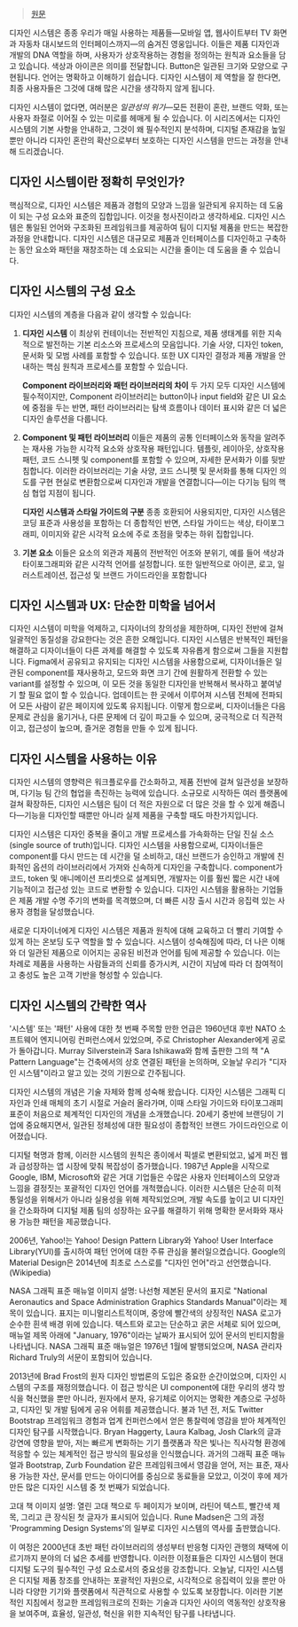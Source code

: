 > [원문](https://www.figma.com/blog/design-systems-101-what-is-a-design-system/)

디자인 시스템은 종종 우리가 매일 사용하는 제품들—모바일 앱, 웹사이트부터 TV 화면과 자동차 대시보드의 인터페이스까지—의 숨겨진 영웅입니다. 이들은 제품 디자인과 개발의 DNA 역할을 하며, 사용자가 상호작용하는 경험을 정의하는 원칙과 요소들을 담고 있습니다. 색상과 아이콘은 의미를 전달합니다. Button은 일관된 크기와 모양으로 구현됩니다. 언어는 명확하고 이해하기 쉽습니다. 디자인 시스템이 제 역할을 잘 한다면, 최종 사용자들은 그것에 대해 많은 시간을 생각하지 않게 됩니다.

디자인 시스템이 없다면, 여러분은 _일관성의 위기_—모든 전환이 혼란, 브랜드 약화, 또는 사용자 좌절로 이어질 수 있는 미로를 헤매게 될 수 있습니다. 이 시리즈에서는 디자인 시스템의 기본 사항을 안내하고, 그것이 왜 필수적인지 분석하며, 디지털 존재감을 높일 뿐만 아니라 디자인 혼란의 확산으로부터 보호하는 디자인 시스템을 만드는 과정을 안내해 드리겠습니다.

## 디자인 시스템이란 정확히 무엇인가?
핵심적으로, 디자인 시스템은 제품과 경험의 모양과 느낌을 일관되게 유지하는 데 도움이 되는 구성 요소와 표준의 집합입니다. 이것을 청사진이라고 생각하세요. 디자인 시스템은 통일된 언어와 구조화된 프레임워크를 제공하여 팀이 디지털 제품을 만드는 복잡한 과정을 안내합니다. 디자인 시스템은 대규모로 제품과 인터페이스를 디자인하고 구축하는 동안 요소와 패턴을 재창조하는 데 소요되는 시간을 줄이는 데 도움을 줄 수 있습니다.

## 디자인 시스템의 구성 요소
디자인 시스템의 계층을 다음과 같이 생각할 수 있습니다:

1. **디자인 시스템** 이 최상위 컨테이너는 전반적인 지침으로, 제품 생태계를 위한 지속적으로 발전하는 기본 리소스와 프로세스의 모음입니다. 기술 사양, 디자인 token, 문서화 및 모범 사례를 포함할 수 있습니다. 또한 UX 디자인 결정과 제품 개발을 안내하는 핵심 원칙과 프로세스를 포함할 수 있습니다.
    
    **Component 라이브러리와 패턴 라이브러리의 차이** 두 가지 모두 디자인 시스템에 필수적이지만, Component 라이브러리는 button이나 input field와 같은 UI 요소에 중점을 두는 반면, 패턴 라이브러리는 탐색 흐름이나 데이터 표시와 같은 더 넓은 디자인 솔루션을 다룹니다.
    
2. **Component 및 패턴 라이브러리** 이들은 제품의 공통 인터페이스와 동작을 알려주는 재사용 가능한 시각적 요소와 상호작용 패턴입니다. 템플릿, 레이아웃, 상호작용 패턴, 코드 스니펫 및 component를 포함할 수 있으며, 자세한 문서화가 이를 뒷받침합니다. 이러한 라이브러리는 기술 사양, 코드 스니펫 및 문서화를 통해 디자인 의도를 구현 현실로 변환함으로써 디자인과 개발을 연결합니다—이는 다기능 팀의 핵심 협업 지점이 됩니다.
    
    **디자인 시스템과 스타일 가이드의 구분** 종종 호환되어 사용되지만, 디자인 시스템은 코딩 표준과 사용성을 포함하는 더 종합적인 반면, 스타일 가이드는 색상, 타이포그래피, 이미지와 같은 시각적 요소에 주로 초점을 맞추는 하위 집합입니다.
    
3. **기본 요소** 이들은 요소의 외관과 제품의 전반적인 어조와 분위기, 예를 들어 색상과 타이포그래피와 같은 시각적 언어를 설정합니다. 또한 일반적으로 아이콘, 로고, 일러스트레이션, 접근성 및 브랜드 가이드라인을 포함합니다

## 디자인 시스템과 UX: 단순한 미학을 넘어서
디자인 시스템이 미학을 억제하고, 디자이너의 창의성을 제한하며, 디자인 전반에 걸쳐 일괄적인 동질성을 강요한다는 것은 흔한 오해입니다. 디자인 시스템은 반복적인 패턴을 해결하고 디자이너들이 다른 과제를 해결할 수 있도록 자유롭게 함으로써 그들을 지원합니다. Figma에서 공유되고 유지되는 디자인 시스템을 사용함으로써, 디자이너들은 일관된 component를 재사용하고, 모드와 화면 크기 간에 원활하게 전환할 수 있는 variant를 설정할 수 있으며, 이 모든 것을 동일한 디자인을 반복해서 복사하고 붙여넣기 할 필요 없이 할 수 있습니다. 업데이트는 한 곳에서 이루어져 시스템 전체에 전파되어 모든 사람이 같은 페이지에 있도록 유지됩니다. 이렇게 함으로써, 디자이너들은 다음 문제로 관심을 옮기거나, 다른 문제에 더 깊이 파고들 수 있으며, 궁극적으로 더 직관적이고, 접근성이 높으며, 즐거운 경험을 만들 수 있게 됩니다.

## 디자인 시스템을 사용하는 이유
디자인 시스템의 영향력은 워크플로우를 간소화하고, 제품 전반에 걸쳐 일관성을 보장하며, 다기능 팀 간의 협업을 촉진하는 능력에 있습니다. 소규모로 시작하든 여러 플랫폼에 걸쳐 확장하든, 디자인 시스템은 팀이 더 적은 자원으로 더 많은 것을 할 수 있게 해줍니다—기능을 디자인할 때뿐만 아니라 실제 제품을 구축할 때도 마찬가지입니다.

디자인 시스템은 디자인 중복을 줄이고 개발 프로세스를 가속화하는 단일 진실 소스(single source of truth)입니다. 디자인 시스템을 사용함으로써, 디자이너들은 component를 다시 만드는 데 시간을 덜 소비하고, 대신 브랜드가 승인하고 개발에 친화적인 옵션의 라이브러리에서 가져와 신속하게 디자인을 구축합니다. component가 코드, token 및 애니메이션 프리셋으로 설계되면, 개발자는 이를 훨씬 짧은 시간 내에 기능적이고 접근성 있는 코드로 변환할 수 있습니다. 디자인 시스템을 활용하는 기업들은 제품 개발 수명 주기의 변화를 목격했으며, 더 빠른 시장 출시 시간과 응집력 있는 사용자 경험을 달성했습니다.

새로운 디자이너에게 디자인 시스템은 제품과 원칙에 대해 교육하고 더 빨리 기여할 수 있게 하는 온보딩 도구 역할을 할 수 있습니다. 시스템이 성숙해짐에 따라, 더 나은 이해와 더 일관된 제품으로 이어지는 공유된 비전과 언어를 팀에 제공할 수 있습니다. 이는 차례로 제품을 사용하는 사람들과의 신뢰를 증가시켜, 시간이 지남에 따라 더 참여적이고 충성도 높은 고객 기반을 형성할 수 있습니다.

## 디자인 시스템의 간략한 역사
'시스템' 또는 '패턴' 사용에 대한 첫 번째 주목할 만한 언급은 1960년대 후반 NATO 소프트웨어 엔지니어링 컨퍼런스에서 있었으며, 주로 Christopher Alexander에게 공로가 돌아갑니다. Murray Silverstein과 Sara Ishikawa와 함께 출판한 그의 책 "A Pattern Language"는 건축에서의 상호 연결된 패턴을 논의하며, 오늘날 우리가 "디자인 시스템"이라고 알고 있는 것의 기원으로 간주됩니다.

디자인 시스템의 개념은 기술 자체와 함께 성숙해 왔습니다. 디자인 시스템은 그래픽 디자인과 인쇄 매체의 초기 시절로 거슬러 올라가며, 이때 스타일 가이드와 타이포그래피 표준이 처음으로 체계적인 디자인의 개념을 소개했습니다. 20세기 중반에 브랜딩이 기업에 중요해지면서, 일관된 정체성에 대한 필요성이 종합적인 브랜드 가이드라인으로 이어졌습니다.

디지털 혁명과 함께, 이러한 시스템의 원칙은 종이에서 픽셀로 변환되었고, 넓게 퍼진 웹과 급성장하는 앱 시장에 맞춰 복잡성이 증가했습니다. 1987년 Apple을 시작으로 Google, IBM, Microsoft와 같은 거대 기업들은 수많은 사용자 인터페이스의 모양과 느낌을 결정짓는 포괄적인 디자인 언어를 개척했습니다. 이러한 시스템은 단순히 미적 통일성을 위해서가 아니라 실용성을 위해 제작되었으며, 개발 속도를 높이고 UI 디자인을 간소화하며 디지털 제품 팀의 성장하는 요구를 해결하기 위해 명확한 문서화와 재사용 가능한 패턴을 제공했습니다.

2006년, Yahoo!는 Yahoo! Design Pattern Library와 Yahoo! User Interface Library(YUI)를 출시하여 패턴 언어에 대한 주류 관심을 불러일으켰습니다. Google의 Material Design은 2014년에 최초로 스스로를 "디자인 언어"라고 선언했습니다. (Wikipedia)

NASA 그래픽 표준 매뉴얼 이미지 설명: 나선형 제본된 문서의 표지로 "National Aeronautics and Space Administration Graphics Standards Manual"이라는 제목이 있습니다. 표지는 미니멀리스트적이며, 중앙에 빨간색의 상징적인 NASA 로고가 순수한 흰색 배경 위에 있습니다. 텍스트와 로고는 단순하고 굵은 서체로 되어 있으며, 매뉴얼 제목 아래에 "January, 1976"이라는 날짜가 표시되어 있어 문서의 빈티지함을 나타냅니다. NASA 그래픽 표준 매뉴얼은 1976년 1월에 발행되었으며, NASA 관리자 Richard Truly의 서문이 포함되어 있습니다.

2013년에 Brad Frost의 원자 디자인 방법론의 도입은 중요한 순간이었으며, 디자인 시스템의 구조를 재정의했습니다. 이 접근 방식은 UI component에 대한 우리의 생각 방식을 혁신했을 뿐만 아니라, 원자에서 분자, 유기체로 이어지는 명확한 계층으로 구성하고, 디자인 및 개발 팀에게 공유 어휘를 제공했습니다. 불과 1년 전, 저도 Twitter Bootstrap 프레임워크 경험과 업계 컨퍼런스에서 얻은 통찰력에 영감을 받아 체계적인 디자인 탐구를 시작했습니다. Bryan Haggerty, Laura Kalbag, Josh Clark의 글과 강연에 영향을 받아, 저는 빠르게 변화하는 기기 플랫폼과 작은 빛나는 직사각형 환경에 적응할 수 있는 체계적인 접근 방식의 필요성을 인식했습니다. 과거의 그래픽 표준 매뉴얼과 Bootstrap, Zurb Foundation 같은 프레임워크에서 영감을 얻어, 저는 표준, 재사용 가능한 자산, 문서를 만드는 아이디어를 중심으로 동료들을 모았고, 이것이 후에 제가 만든 많은 디자인 시스템 중 첫 번째가 되었습니다.

고대 책 이미지 설명: 열린 고대 책으로 두 페이지가 보이며, 라틴어 텍스트, 빨간색 제목, 그리고 큰 장식된 첫 글자가 표시되어 있습니다. Rune Madsen은 그의 과정 'Programming Design Systems'의 일부로 디자인 시스템의 역사를 출판했습니다.

이 여정은 2000년대 초반 패턴 라이브러리의 생성부터 반응형 디자인 관행의 채택에 이르기까지 분야의 더 넓은 추세를 반영합니다. 이러한 이정표들은 디자인 시스템이 현대 디지털 도구의 필수적인 구성 요소로서의 중요성을 강조합니다. 오늘날, 디자인 시스템은 디지털 제품 창조를 안내하는 포괄적인 자원으로, 시각적으로 응집력이 있을 뿐만 아니라 다양한 기기와 플랫폼에서 직관적으로 사용할 수 있도록 보장합니다. 이러한 기본적인 지침에서 정교한 프레임워크로의 진화는 기술과 디자인 사이의 역동적인 상호작용을 보여주며, 효율성, 일관성, 혁신을 위한 지속적인 탐구를 나타냅니다.